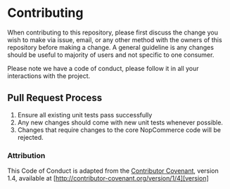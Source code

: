 # Contributing

When contributing to this repository, please first discuss the change you wish to make via issue,
email, or any other method with the owners of this repository before making a change. A general guideline is 
any changes should be useful to majority of users and not specific to one consumer.

Please note we have a code of conduct, please follow it in all your interactions with the project.

## Pull Request Process

1. Ensure all existing unit tests pass successfully
2. Any new changes should come with new unit tests whenever possible.
3. Changes that require changes to the core NopCommerce code will be rejected.

### Attribution

This Code of Conduct is adapted from the [Contributor Covenant][homepage], version 1.4,
available at [http://contributor-covenant.org/version/1/4][version]

[homepage]: http://contributor-covenant.org
[version]: http://contributor-covenant.org/version/1/4/
